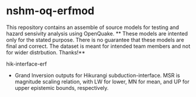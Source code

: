 # nshm-oq-erfmod
This repository contains an assemble of source models for testing and hazard sensivity analysis using OpenQuake. 
**
These models are intented only for the stated purpose. There is no guarantee that these models are final and correct. The dataset is meant for intended team members and not for wider distrbution. Thanks!**

hik-interface-erf 
- Grand Inversion outputs for Hikurangi subduction-interface. MSR is magnitude scaling relation, with LW for lower, MN for mean, and UP for upper epistemic bounds, respectively.

